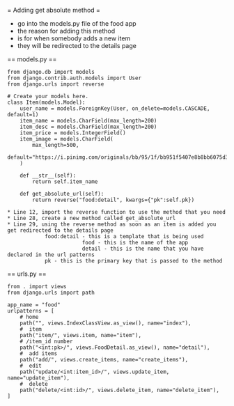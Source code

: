 
= Adding get absolute method =
* go into the models.py file of the food app
* the reason for adding this method
* is for when somebody adds a new item
* they will be redirected to the details page

== models.py ==

	from django.db import models
	from django.contrib.auth.models import User
	from django.urls import reverse

	# Create your models here.
	class Item(models.Model):
		user_name = models.ForeignKey(User, on_delete=models.CASCADE, default=1)
		item_name = models.CharField(max_length=200)
		item_desc = models.CharField(max_length=200)
		item_price = models.IntegerField()
		item_image = models.CharField(
			max_length=500,
			default="https://i.pinimg.com/originals/bb/95/1f/bb951f5407e8b8bb6075d3eee24d3bcd.jpg",
		)

		def __str__(self):
			return self.item_name

		def get_absolute_url(self):
			return reverse("food:detail", kwargs={"pk":self.pk})
			
	* Line 12, import the reverse function to use the method that you need
	* Line 28, create a new method called get_absolute_url
	* Line 29, using the reverse method as soon as an item is added you get redirected to the details page 
	  			food:detail - this is a template that is being used
							food - this is the name of the app
							detail - this is the name that you have declared in the url patterns
				pk - this is the primary key that is passed to the method
			
== urls.py ==

	from . import views
	from django.urls import path

	app_name = "food"
	urlpatterns = [
		# home
		path("", views.IndexClassView.as_view(), name="index"),
		#  item
		path("item/", views.item, name="item"),
		# /item_id number
		path("<int:pk>/", views.FoodDetail.as_view(), name="detail"),
		#  add items
		path("add/", views.create_items, name="create_items"),
		#  edit
		path("update/<int:item_id>/", views.update_item, name="update_item"),
		#  delete
		path("delete/<int:id>/", views.delete_item, name="delete_item"),
	]
